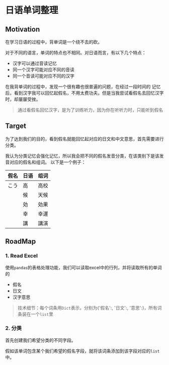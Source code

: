 # 日语单词整理

## Motivation
在学习日语的过程中，背单词是一个绕不去的砍。

对于不同的语言，单词的特点也不相同。对日语而言，有以下几个特点：
- 汉字可以通过音读记忆
- 同一个汉字可能对应不同的音读
- 同一个音读可能对应不同的汉字

在我背单词的过程中，发现一个很有趣也很普遍的问题，在经过一段时间的
记忆后，看到汉字我可以回忆起假名，不用太费功夫。但是当我尝试看假名去回忆汉字时，却屡屡受挫。

>通过看假名回忆汉字，是为了训练听力，因为你在听听力时，只能听到假名

## Target
为了达到我们的目的，看到假名就能回忆起对应的日文和中文意思，首先需要进行分类。

我认为分类记忆会强化记忆，所以我会把不同的假名发音分类，在该类别下是该发音对应的假名和组词。
以下是一个例子：

| 假名 | 日语 |组词 |
|----- | ----- | ---- |
| こう | 高  | 高校 |
|      | 候 | 天候 |
|      | 効 | 効果 |
|      | 幸 | 幸運 |
|      | 講 | 講演 |
## RoadMap
### 1. Read Excel
使用`pandas`的表格处理功能，我们可以读取excel中的行列，并将读取所有的单词的
- 假名
- 日文
- 汉字意思

>技术细节：每个词条用`Dict`表示，分别为{'假名':, '日文':, '意思':}，所有词条装在一个`list`里

### 2. 分类
首先创建我们希望分类的不同字段。

假如该单词包含某个我们希望的假名字段，就将该词条添加到该字段对应的`list`中。
